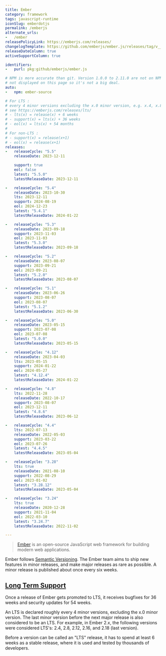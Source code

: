 ```yaml
---
title: Ember
category: framework
tags: javascript-runtime
iconSlug: emberdotjs
permalink: /emberjs
alternate_urls:
-   /ember
releasePolicyLink: https://emberjs.com/releases/
changelogTemplate: https://github.com/emberjs/ember.js/releases/tag/v__LATEST__
releaseDateColumn: true
activeSupportColumn: true

identifiers:
-   purl: pkg:github/emberjs/ember.js

# NPM is more accurate than git. Version 1.0.0 to 2.11.0 are not on NPM, but 1.x and 2.x cycles are
# not displayed on this page so it's not a big deal.
auto:
-   npm: ember-source

# For LTS :
# every 4 minor versions excluding the x.0 minor version, e.g. x.4, x.8, etc.
# see https://emberjs.com/releases/lts/
# - lts(x) = release(x) + 6 weeks
# - support(x) = lts(x) + 36 weeks
# - eol(x) = lts(x) + 54 months
#
# For non-LTS :
# - support(x) = release(x+1)
# - eol(x) = release(x+1)
releases:
-   releaseCycle: "5.5"
    releaseDate: 2023-12-11

    support: true
    eol: false
    latest: "5.5.0"
    latestReleaseDate: 2023-12-11

-   releaseCycle: "5.4"
    releaseDate: 2023-10-30
    lts: 2023-12-11
    support: 2024-08-19
    eol: 2024-12-23
    latest: "5.4.1"
    latestReleaseDate: 2024-01-22

-   releaseCycle: "5.3"
    releaseDate: 2023-09-18
    support: 2023-11-03
    eol: 2023-11-03
    latest: "5.3.0"
    latestReleaseDate: 2023-09-18

-   releaseCycle: "5.2"
    releaseDate: 2023-08-07
    support: 2023-09-21
    eol: 2023-09-21
    latest: "5.2.0"
    latestReleaseDate: 2023-08-07

-   releaseCycle: "5.1"
    releaseDate: 2023-06-26
    support: 2023-08-07
    eol: 2023-08-07
    latest: "5.1.2"
    latestReleaseDate: 2023-06-30

-   releaseCycle: "5.0"
    releaseDate: 2023-05-15
    support: 2023-07-08
    eol: 2023-07-08
    latest: "5.0.0"
    latestReleaseDate: 2023-05-15

-   releaseCycle: "4.12"
    releaseDate: 2023-04-03
    lts: 2023-05-15
    support: 2024-01-22
    eol: 2024-05-27
    latest: "4.12.4"
    latestReleaseDate: 2024-01-22

-   releaseCycle: "4.8"
    lts: 2022-11-28
    releaseDate: 2022-10-17
    support: 2023-08-07
    eol: 2023-12-11
    latest: "4.8.6"
    latestReleaseDate: 2023-06-12

-   releaseCycle: "4.4"
    lts: 2022-07-13
    releaseDate: 2022-05-03
    support: 2023-03-22
    eol: 2023-07-26
    latest: "4.4.5"
    latestReleaseDate: 2023-05-04

-   releaseCycle: "3.28"
    lts: true
    releaseDate: 2021-08-10
    support: 2022-08-29
    eol: 2023-01-02
    latest: "3.28.12"
    latestReleaseDate: 2023-05-04

-   releaseCycle: "3.24"
    lts: true
    releaseDate: 2020-12-28
    support: 2021-11-04
    eol: 2022-03-10
    latest: "3.24.7"
    latestReleaseDate: 2022-11-02

---
```


> [Ember](https://emberjs.com) is an open-source JavaScript web framework for building modern web
> applications.

Ember follows [Semantic Versioning](https://semver.org/). The Ember team aims to ship new features
in minor releases, and make major releases as rare as possible. A minor release is published about
once every six weeks.

## [Long Term Support](https://emberjs.com/releases/lts/)

Once a release of Ember gets promoted to LTS, it receives bugfixes for 36 weeks and security
updates for 54 weeks.

An LTS is declared roughly every 4 minor versions, excluding the x.0 minor version. The last minor
version before the next major release is also considered to be an LTS. For example, in Ember 2.x,
the following versions were considered LTS's: 2.4, 2.8, 2.12, 2.16, and 2.18 (last version).

Before a version can be called an "LTS" release, it has to spend at least 6 weeks as a stable
release, where it is used and tested by thousands of developers.
